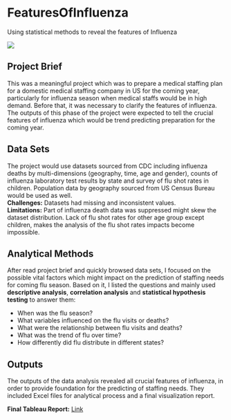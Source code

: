 # FeaturesOfInfluenza
Using statistical methods to reveal the features of Influenza  

![ ](../blob/main/assets/Flu_Image1/flu_img1.png)

## Project Brief
This was a meaningful project which was to prepare a medical staffing plan for a domestic medical staffing company in US for the coming year, particularly for influenza season when medical staffs would be in high demand. Before that, it was necessary to clarify the features of influenza. The outputs of this phase of the project were expected to tell the crucial features of influenza which would be trend predicting preparation for the coming year.

## Data Sets
The project would use datasets sourced from CDC including influenza deaths by multi-dimensions (geography, time, age and gender), counts of influenza laboratory test results by state and survey of flu shot rates in children. Population data by geography sourced from US Census Bureau would be used as well.  
**Challenges:** Datasets had missing and inconsistent values.  
**Limitations:** Part of influenza death data was suppressed might skew the dataset distribution. Lack of flu shot rates for other age group except children, makes the analysis of the flu shot rates impacts become impossible.

## Analytical Methods
After read project brief and quickly browsed data sets, I focused on the possible vital factors which might impact on the prediction of staffing needs for coming flu season. Based on it, I listed the questions and mainly used **descriptive analysis**, **correlation analysis** and **statistical hypothesis testing** to answer them:  
- When was the flu season?  
- What variables influenced on the flu visits or deaths?   
- What were the relationship between flu visits and deaths?  
- What was the trend of flu over time?       
- How differently did flu distribute in different states?    

## Outputs
The outputs of the data analysis revealed all crucial features of influenza, in order to provide foundation for the predicting of staffing needs. They included Excel files for analytical process and a final visualization report.  
  
**Final Tableau Report:** [Link](https://public.tableau.com/app/profile/elva7348/viz/PrepareStaffingNeedsforFluSeason/PrepareStaffingNeedsforFluSeason?publish=yes)

